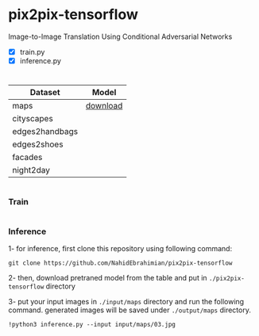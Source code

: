 # pix2pix-tensorflow
Image-to-Image Translation Using Conditional Adversarial Networks



- [x] train.py
- [x] inference.py

#

| Dataset  | Model |
| ------------- | ------------- |
|maps|[download]( https://drive.google.com/file/d/1-aGQ78qFieai5CkBiUhz3Hw1b-EudpO4/view?usp=sharing)|
|cityscapes|      |
|edges2handbags|      |
|edges2shoes|      |
|facades|     |
|night2day|      |

#

### Train

#

### Inference

1- for inference, first clone this repository using following command:

```
git clone https://github.com/NahidEbrahimian/pix2pix-tensorflow
```

2- then, download pretraned model from the table and put in `./pix2pix-tensorflow` directory

3- put your input images in `./input/maps` directory and run the following command. generated images will be saved under `./output/maps` directory. 

```
!python3 inference.py --input input/maps/03.jpg
```
